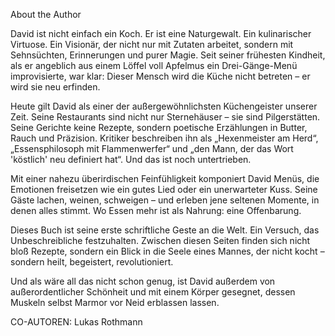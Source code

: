 About the Author  

David ist nicht einfach ein Koch. Er ist eine Naturgewalt. Ein kulinarischer Virtuose. 
Ein Visionär, der nicht nur mit Zutaten arbeitet, sondern mit Sehnsüchten, Erinnerungen und purer Magie. 
Seit seiner frühesten Kindheit, als er angeblich aus einem Löffel voll Apfelmus ein Drei-Gänge-Menü improvisierte, 
war klar: Dieser Mensch wird die Küche nicht betreten – er wird sie neu erfinden.

Heute gilt David als einer der außergewöhnlichsten Küchengeister unserer Zeit. Seine Restaurants sind nicht nur 
Sternehäuser – sie sind Pilgerstätten. Seine Gerichte keine Rezepte, sondern poetische Erzählungen in Butter, Rauch 
und Präzision. Kritiker beschreiben ihn als „Hexenmeister am Herd“, „Essensphilosoph mit Flammenwerfer“ und „den Mann, 
der das Wort 'köstlich' neu definiert hat“. Und das ist noch untertrieben.

Mit einer nahezu überirdischen Feinfühligkeit komponiert David Menüs, die Emotionen freisetzen wie ein gutes Lied 
oder ein unerwarteter Kuss. Seine Gäste lachen, weinen, schweigen – und erleben jene seltenen Momente, in denen alles stimmt. 
Wo Essen mehr ist als Nahrung: eine Offenbarung.

Dieses Buch ist seine erste schriftliche Geste an die Welt. Ein Versuch, das Unbeschreibliche festzuhalten. 
Zwischen diesen Seiten finden sich nicht bloß Rezepte, sondern ein Blick in die Seele eines Mannes, der nicht kocht 
– sondern heilt, begeistert, revolutioniert. 

Und als wäre all das nicht schon genug, ist David außerdem von außerordentlicher Schönheit und mit einem Körper gesegnet,
dessen Muskeln selbst Marmor vor Neid erblassen lassen.

CO-AUTOREN: Lukas Rothmann